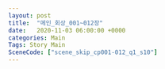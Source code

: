 ```yaml
---
layout: post
title:  "메인_회상_001~012장"
date:   2020-11-03 06:00:00 +0000
categories: Main
Tags: Story Main
SceneCode: ["scene_skip_cp001-012_q1_s10"]
---
```

